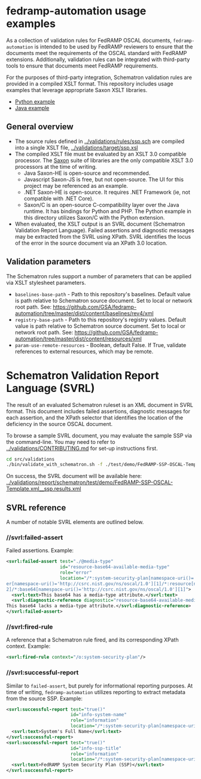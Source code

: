 # fedramp-automation usage examples

As a collection of validation rules for FedRAMP OSCAL documents, `fedramp-automation` is intended to be used by FedRAMP reviewers to ensure that the documents meet the requirements of the OSCAL standard with FedRAMP extensions. Additionally, validation rules can be integrated with third-party tools to ensure that documents meet FedRAMP requirements.

For the purposes of third-party integration, Schematron validation rules are provided in a compiled XSLT format. This repository includes usage examples that leverage appropriate Saxon XSLT libraries.

- [Python example](./python/README.md)
- [Java example](./java/README.md)

## General overview

- The source rules defined in [../validations/rules/ssp.sch](../validations/rules/ssp.sch) are compiled into a single XSLT file, [../validations/target/ssp.xsl](../validations/target/ssp.xsl)
- The compiled XSLT file must be evaluated by an XSLT 3.0 compatible processor. The [Saxon](https://www.saxonica.com/) suite of libraries are the only compatible XSLT 3.0 processors at the time of writing.
  - Java Saxon-HE is open-source and recommended.
  - Javascript Saxon-JS is free, but not open-source. The UI for this project may be referenced as an example.
  - .NET Saxon-HE is open-source. It requires .NET Framework (ie, not compatible with .NET Core).
  - Saxon/C is an open-source C-compatibility layer over the Java runtime. It has bindings for Python and PHP. The Python example in this directory utilizes Saxon/C with the Python extension.
- When evaluated, the XSLT output is an SVRL document (Schematron Validation Report Language). Failed assertions and diagnostic messages may be extracted from the SVRL using XPath. SVRL identifies the locus of the error in the source document via an XPath 3.0 location.

## Validation parameters

The Schematron rules support a number of parameters that can be applied via XSLT stylesheet parameters.

- `baselines-base-path` - Path to this repository's baselines. Default value is path relative to Schematron source document. Set to local or network root path. See: https://github.com/GSA/fedramp-automation/tree/master/dist/content/baselines/rev4/xml
- `registry-base-path` - Path to this repository's registry values. Default value is path relative to Schematron source document. Set to local or network root path. See: https://github.com/GSA/fedramp-automation/tree/master/dist/content/resources/xml
- `param-use-remote-resources` - Boolean, default False. If True, validate references to external resources, which may be remote.

# Schematron Validation Report Language (SVRL)

The result of an evaluated Schematron ruleset is an XML document in SVRL format. This document includes failed assertions, diagnostic messages for each assertion, and the XPath selector that identifies the location of the deficiency in the source OSCAL document.

To browse a sample SVRL document, you may evaluate the sample SSP via the command-line. You may need to refer to [../validations/CONTRIBUTING.md](../validations/CONTRIBUTING.md) for set-up instructions first.

```bash
cd src/validations
./bin/validate_with_schematron.sh -f ./test/demo/FedRAMP-SSP-OSCAL-Template.xml
```

On success, the SVRL document will be available here: [../validations/report/schematron/test/demo/FedRAMP-SSP-OSCAL-Template.xml__ssp.results.xml](../validations/report/schematron/test/demo/FedRAMP-SSP-OSCAL-Template.xml__ssp.results.xml)

## SVRL reference

A number of notable SVRL elements are outlined below.

### //svrl:failed-assert

Failed assertions. Example:

```xml
<svrl:failed-assert test="./@media-type"
                    id="resource-base64-available-media-type"
                    role="error"
                    location="/*:system-security-plan[namespace-uri()='http://csrc.nist.gov/ns/oscal/1.0'][1]/*:back-matt
er[namespace-uri()='http://csrc.nist.gov/ns/oscal/1.0'][1]/*:resource[namespace-uri()='http://csrc.nist.gov/ns/oscal/1.0'][1
2]/*:base64[namespace-uri()='http://csrc.nist.gov/ns/oscal/1.0'][1]">
  <svrl:text>This base64 has a media-type attribute.</svrl:text>
  <svrl:diagnostic-reference diagnostic="resource-base64-available-media-type-diagnostic">
This base64 lacks a media-type attribute.</svrl:diagnostic-reference>
</svrl:failed-assert>
```

### //svrl:fired-rule

A reference that a Schematron rule fired, and its corresponding XPath context. Example:

```xml
<svrl:fired-rule context="/o:system-security-plan"/>
```

### //svrl:successful-report

Similar to `failed-assert`, but purely for informational reporting purposes. At time of writing, `fedramp-automation` utilizes reporting to extract metadata from the source SSP. Example:

```xml
<svrl:successful-report test="true()"
                        id="info-system-name"
                        role="information"
                        location="/*:system-security-plan[namespace-uri()='http://csrc.nist.gov/ns/oscal/1.0'][1]">
  <svrl:text>System's Full Name</svrl:text>
</svrl:successful-report>
<svrl:successful-report test="true()"
                        id="info-ssp-title"
                        role="information"
                        location="/*:system-security-plan[namespace-uri()='http://csrc.nist.gov/ns/oscal/1.0'][1]">
  <svrl:text>FedRAMP System Security Plan (SSP)</svrl:text>
</svrl:successful-report>
```

